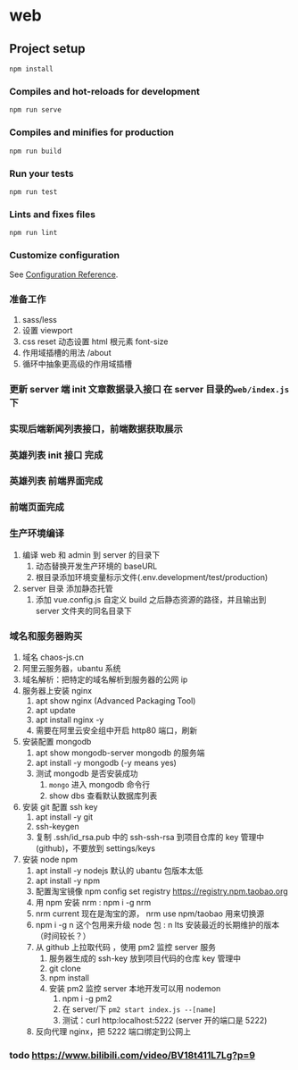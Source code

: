 # web

## Project setup

```
npm install
```

### Compiles and hot-reloads for development

```
npm run serve
```

### Compiles and minifies for production

```
npm run build
```

### Run your tests

```
npm run test
```

### Lints and fixes files

```
npm run lint
```

### Customize configuration

See [Configuration Reference](https://cli.vuejs.org/config/).

### 准备工作

1. sass/less
2. 设置 viewport
3. css reset 动态设置 html 根元素 font-size
4. 作用域插槽的用法 /about
5. 循环中抽象更高级的作用域插槽

### 更新 server 端 init 文章数据录入接口 在 server 目录的`web/index.js` 下

### 实现后端新闻列表接口，前端数据获取展示

### 英雄列表 init 接口 完成

### 英雄列表 前端界面完成

### 前端页面完成

### 生产环境编译

1. 编译 web 和 admin 到 server 的目录下
   1. 动态替换开发生产环境的 baseURL
   2. 根目录添加环境变量标示文件(.env.development/test/production)
2. server 目录 添加静态托管
   1. 添加 vue.config.js 自定义 build 之后静态资源的路径，并且输出到 server 文件夹的同名目录下

### 域名和服务器购买

1. 域名 chaos-js.cn
2. 阿里云服务器，ubantu 系统
3. 域名解析：把特定的域名解析到服务器的公网 ip
4. 服务器上安装 nginx
   1. apt show nginx (Advanced Packaging Tool)
   2. apt update
   3. apt install nginx -y
   4. 需要在阿里云安全组中开启 http80 端口，刷新
5. 安装配置 mongodb
   1. apt show mongodb-server mongodb 的服务端
   2. apt install -y mongodb (-y means yes)
   3. 测试 mongodb 是否安装成功
      1. `mongo` 进入 mongodb 命令行
      2. show dbs 查看默认数据库列表
6. 安装 git 配置 ssh key
   1. apt install -y git
   2. ssh-keygen
   3. 复制 .ssh/id_rsa.pub 中的 ssh-ssh-rsa 到项目仓库的 key 管理中(github)，不要放到 settings/keys
7. 安装 node npm
   1. apt install -y nodejs 默认的 ubantu 包版本太低
   2. apt install -y npm
   3. 配置淘宝镜像 npm config set registry https://registry.npm.taobao.org
   4. 用 npm 安装 nrm : npm i -g nrm
   5. nrm current 现在是淘宝的源， nrm use npm/taobao 用来切换源
   6. npm i -g n 这个包用来升级 node 包 : n lts 安装最近的长期维护的版本 （时间较长？）
   7. 从 github 上拉取代码 ，使用 pm2 监控 server 服务
      1. 服务器生成的 ssh-key 放到项目代码的仓库 key 管理中
      2. git clone
      3. npm install
      4. 安装 pm2 监控 server 本地开发可以用 nodemon
         1. npm i -g pm2
         2. 在 server/下 `pm2 start index.js --[name]`
         3. 测试：curl http:localhost:5222 (server 开的端口是 5222)
   8. 反向代理 nginx，把 5222 端口绑定到公网上

### todo https://www.bilibili.com/video/BV18t411L7Lg?p=9
